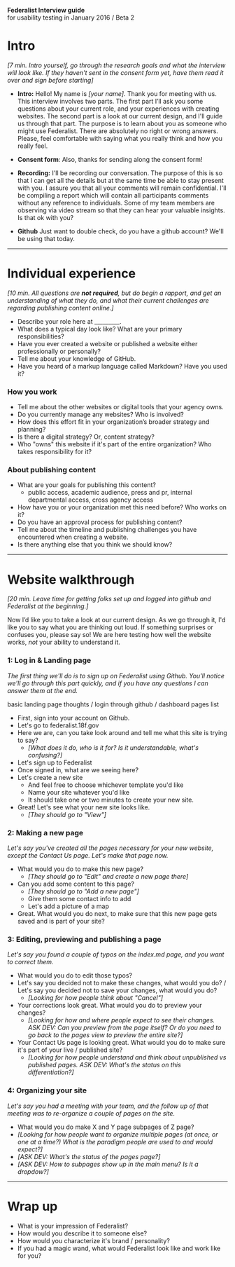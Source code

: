**Federalist Interview guide**  
for usability testing in January 2016 / Beta 2  

# Intro

*[7 min. Intro yourself, go through the research goals and what the interview will look like. If they haven't sent in the consent form yet, have them read it over and sign before starting]*  


* **Intro:** Hello! My name is *[your name]*. Thank you for meeting with us. This interview involves two parts. The first part I’ll ask you some questions about your current role, and your experiences with creating websites. The second part is a look at our current design, and I'll guide us through that part. The purpose is to learn about you as someone who might use Federalist. There are absolutely no right or wrong answers. Please, feel comfortable with saying what you really think and how you really feel.


* **Consent form**: Also, thanks for sending along the consent form!


* **Recording:** I'll be recording our conversation. The purpose of this is so that I can get all the details but at the same time be able to stay present with you. I assure you that all your comments will remain confidential. I'll be compiling a report which will contain all participants comments without any reference to individuals. Some of my team members are observing via video stream so that they can hear your valuable insights. Is that ok with you?

* **Github** Just want to double check, do you have a github account? We'll be using that today.

---

# Individual experience

*[10 min. All questions are **not required**, but do begin a rapport, and get an understanding of what they do, and what their current challenges are regarding publishing content online.]*

* Describe your role here at _________.  
* What does a typical day look like? What are your primary responsibilities?
* Have you ever created a website or published a website either professionally or personally?
* Tell me about your knowledge of GitHub.
* Have you heard of a markup language called Markdown? Have you used it?

### How you work

* Tell me about the other websites or digital tools that your agency owns.
* Do you currently manage any websites? Who is involved?
* How does this effort fit in your organization’s broader strategy and planning?
* Is there a digital strategy? Or, content strategy?
* Who "owns" this website if it's part of the entire organization? Who takes responsibility for it?

### About publishing content

* What are your goals for publishing this content?
  * public access, academic audience, press and pr, internal departmental access, cross agency access
* How have you or your organization met this need before? Who works on it?
* Do you have an approval process for publishing content?
* Tell me about the timeline and publishing challenges you have encountered when creating a website.
* Is there anything else that you think we should know?


---


# Website walkthrough

*[20 min. Leave time for getting folks set up and logged into github and Federalist at the beginning.]*

Now I’d like you to take a look at our current design. As we go through it, I'd like you to say what you are thinking out loud. If something surprises or confuses you, please say so! We are here testing how well the website works, *not* your ability to understand it.

### 1: Log in & Landing page

*The first thing we'll do is to sign up on Federalist using Github. You'll notice we'll go through this part quickly, and if you have any questions I can answer them at the end.*

basic landing page thoughts / login through github / dashboard pages list


* First, sign into your account on Github.
* Let's go to federalist.18f.gov
* Here we are, can you take look around and tell me what this site is trying to say?
  * *[What does it do, who is it for?  Is it understandable, what's confusing?]*
* Let's sign up to Federalist
* Once signed in, what are we seeing here?
* Let's create a new site
  * And feel free to choose whichever template you'd like
  * Name your site whatever you'd like
  * It should take one or two minutes to create your new site.
* Great! Let's see what your new site looks like.
  * *[They should go to "View"]*


### 2: Making a new page

*Let's say you've created all the pages necessary for your new website, except the Contact Us page. Let's make that page now.*

* What would you do to make this new page?
  * *[They should go to "Edit" and create a new page there]*
* Can you add some content to this page?
  * *[They should go to "Add a new page"]*
  * Give them some contact info to add
  * Let's add a picture of a map
* Great. What would you do next, to make sure that this new page gets saved and is part of your site?

### 3: Editing, previewing and publishing a page

*Let's say you found a couple of typos on the index.md page, and you want to correct them.*

* What would you do to edit those typos?
* Let's say you decided not to make these changes, what would you do? / Let's say you decided not to save your changes, what would you do?
  * *[Looking for how people think about "Cancel"]*
* Your corrections look great. What would you do to preview your changes?
  * *[Looking for how and where people expect to see their changes. ASK DEV: Can you preview from the page itself? Or do you need to go back to the pages view to preview the entire site?]*  
* Your Contact Us page is looking great. What would you do to make sure it's part of your live / published site?
  * *[Looking for how people understand and think about unpublished vs published pages. ASK DEV: What's the status on this differentiation?]*

### 4: Organizing your site

*Let's say you had a meeting with your team, and the follow up of that meeting was to re-organize a couple of pages on the site.*

* What would you do make X and Y page subpages of Z page?  
* *[Looking for how people want to organize multiple pages (at once, or one at a time?) What is the paradigm people are used to and would expect?]*  
* *[ASK DEV: What's the status of the pages page?]*
* *[ASK DEV: How to subpages show up in the main menu? Is it a dropdow?]*

---


# Wrap up

* What is your impression of Federalist?
* How would you describe it to someone else?
* How would you characterize it's brand / personality?
* If you had a magic wand, what would Federalist look like and work like for you?
